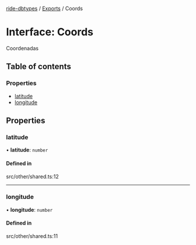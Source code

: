 [ride-dbtypes](../README.md) / [Exports](../modules.md) / Coords

# Interface: Coords

Coordenadas

## Table of contents

### Properties

- [latitude](Coords.md#latitude)
- [longitude](Coords.md#longitude)

## Properties

### latitude

• **latitude**: `number`

#### Defined in

src/other/shared.ts:12

___

### longitude

• **longitude**: `number`

#### Defined in

src/other/shared.ts:11
